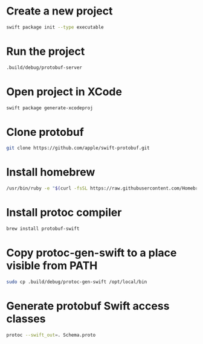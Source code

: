 # Create a new project

```bash
swift package init --type executable
```

# Run the project

```bash
.build/debug/protobuf-server
```

# Open project in XCode

```bash
swift package generate-xcodeproj
```

# Clone protobuf

```bash
git clone https://github.com/apple/swift-protobuf.git
```

# Install homebrew

```bash
/usr/bin/ruby -e "$(curl -fsSL https://raw.githubusercontent.com/Homebrew/install/master/install)"
```

# Install protoc compiler

```bash
brew install protobuf-swift
```

# Copy protoc-gen-swift to a place visible from PATH

```bash
sudo cp .build/debug/protoc-gen-swift /opt/local/bin
```

# Generate protobuf Swift access classes

```bash
protoc --swift_out=. Schema.proto
```
